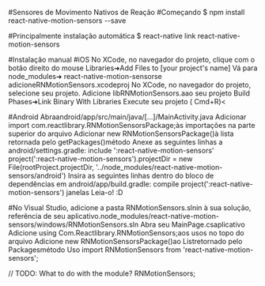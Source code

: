 
#Sensores de Movimento Nativos de Reação
#Começando
$ npm install react-native-motion-sensors --save

#Principalmente instalação automática
$ react-native link react-native-motion-sensors

#Instalação manual
#iOS
No XCode, no navegador do projeto, clique com o botão direito do mouse Libraries➜Add Files to [your project's name]
Vá para node_modules➜ react-native-motion-sensorse adicioneRNMotionSensors.xcodeproj
No XCode, no navegador do projeto, selecione seu projeto. Adicione libRNMotionSensors.aao seu projeto Build Phases➜Link Binary With Libraries
Execute seu projeto ( Cmd+R)<

#Android
Abraandroid/app/src/main/java/[...]/MainActivity.java
Adicionar import com.reactlibrary.RNMotionSensorsPackage;às importações na parte superior do arquivo
Adicionar new RNMotionSensorsPackage()à lista retornada pelo getPackages()método
Anexe as seguintes linhas a android/settings.gradle:
include ':react-native-motion-sensors'
project(':react-native-motion-sensors').projectDir = new File(rootProject.projectDir, 	'../node_modules/react-native-motion-sensors/android')
Insira as seguintes linhas dentro do bloco de dependências em android/app/build.gradle:
  compile project(':react-native-motion-sensors')
janelas
Leia-o! :D

#No Visual Studio, adicione a pasta RNMotionSensors.slnin à sua solução, referência de seu aplicativo.node_modules/react-native-motion-sensors/windows/RNMotionSensors.sln
Abra seu MainPage.csaplicativo
Adicione using Com.Reactlibrary.RNMotionSensors;aos usos no topo do arquivo
Adicione new RNMotionSensorsPackage()ao List<IReactPackage>retornado pelo Packagesmétodo
Uso
import RNMotionSensors from 'react-native-motion-sensors';

// TODO: What to do with the module?
RNMotionSensors;
